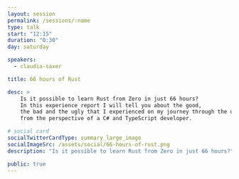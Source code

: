 ```yaml
---
layout: session
permalink: /sessions/:name
type: talk
start: "12:15"
duration: "0:30"
day: saturday

speakers:
  - claudia-saxer

title: 66 hours of Rust

desc: >
    Is it possible to learn Rust from Zero in just 66 hours?
    In this experience report I will tell you about the good,
    the bad and the ugly that I experienced on my journey through the universe of Rust
    from the perspective of a C# and TypeScript developer.

# social card
socialTwitterCardType: summary_large_image
socialImageSrc: /assets/social/66-hours-of-rust.png
description: "Is it possible to learn Rust from Zero in just 66 hours?"

public: true
---
```

